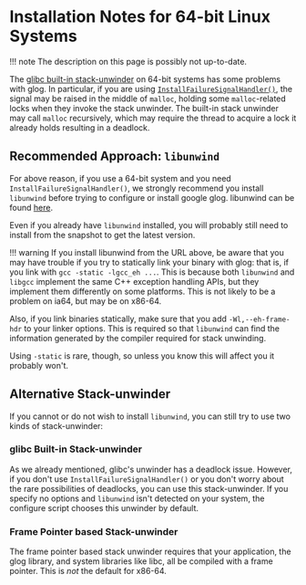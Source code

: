 # Installation Notes for 64-bit Linux Systems

!!! note
    The description on this page is possibly not up-to-date.

The [glibc built-in stack-unwinder](#glibc-built-in-stack-unwinder) on 64-bit
systems has some problems with glog. In particular, if you are using
[`InstallFailureSignalHandler()`](failures.md), the signal may be raised in the
middle of `malloc`, holding some `malloc`-related locks when they invoke the
stack unwinder. The built-in stack unwinder may call `malloc` recursively, which
may require the thread to acquire a lock it already holds resulting in a
deadlock.

## Recommended Approach: `libunwind`

For above reason, if you use a 64-bit system and you need
`InstallFailureSignalHandler()`, we strongly recommend you install `libunwind`
before trying to configure or install google glog. libunwind can be found
[here](http://download.savannah.nongnu.org/releases/libunwind/libunwind-snap-070410.tar.gz).

Even if you already have `libunwind` installed, you will probably still need to
install from the snapshot to get the latest version.

!!! warning
    If you install libunwind from the URL above, be aware that you may have
    trouble if you try to statically link your binary with glog: that is, if you
    link with `gcc -static -lgcc_eh ...`. This is because both `libunwind` and
    `libgcc` implement the same C++ exception handling APIs, but they implement
    them differently on some platforms. This is not likely to be a problem on
    ia64, but may be on x86-64.

Also, if you link binaries statically, make sure that you add
`-Wl,--eh-frame-hdr` to your linker options. This is required so that
`libunwind` can find the information generated by the compiler required for
stack unwinding.

Using `-static` is rare, though, so unless you know this will affect you it
probably won't.

## Alternative Stack-unwinder

If you cannot or do not wish to install `libunwind`, you can still try to use
two kinds of stack-unwinder:

### glibc Built-in Stack-unwinder

As we already mentioned, glibc's unwinder has a deadlock issue. However, if you
don't use `InstallFailureSignalHandler()` or you don't worry about the rare
possibilities of deadlocks, you can use this stack-unwinder. If you specify no
options and `libunwind` isn't detected on your system, the configure script
chooses this unwinder by default.

### Frame Pointer based Stack-unwinder

The frame pointer based stack unwinder requires that your application, the glog
library, and system libraries like libc, all be compiled with a frame pointer.
This is *not* the default for x86-64.
